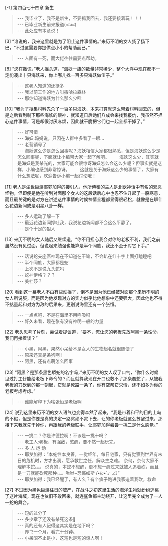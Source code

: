 
[-1] 第四百七十四章 新生
>--- 我毕业了，我不是新生，不要抓我回去，我还要接着玩！！！<br>
>--- 已毕业新生前来报道(ಡωಡ)<br>
>--- 此处应有本章说！<br>

[3] “谁说的，我来这里就是为了阻止这件事情的。”来历不明的女人扬了扬下巴，“不过这需要你提供点小小的帮助而已。”
>--- 人固有一死，而大佬往往需要点帮助。<br>

[8] “您在撒谎，”老人摇头道，“海妖一族的数量非常稀少，整个大洋中现在都不一定能凑出十只海妖来，你上哪儿找一百多只海妖做笛子。”
>--- 这老人知道的还挺多<br>
>--- 我以前工作的地方叫撒哈拉森林<br>
>--- 那你知道海妖为什么那么少咩<br>

[10] “我为了搜集材料先杀了一百多只海妖，本来打算就这么带着材料回去的，但是之后看到剩下那些海妖的眼神，就知道日后她们八成会来找我报仇，我虽然不担心这件事情，可是却很讨厌麻烦，因此就干脆把它们也一起全都干掉了。”
>--- 好可惜<br>
>--- 海妖:妈妈说，只因在人群中多看了一眼...<br>
>--- 老营销号了<br>
>--- 海妖这么少是怎么回事呢？海妖相信大家都很熟悉，但是海妖这么少是怎么回事呢，下面就让小编带大家一起了解吧。
　　海妖这么少，其实就是海妖是我杀光的，大家可能会很惊讶海妖怎么会这么少呢？但事实就是这样，小编也感到非常惊讶。
　　这就是关于海妖这么少的事情了，大家有什么想法呢，欢迎告诉小编一起讨论哦！<br>

[11] 老人是尘世巨蟒耶梦加得的接引人，他所侍奉的主人是北欧神话中有名的邪恶怪物，但即便是他在听到对面那个女人的这段话后心中也忍不住升起了一股寒意，而且最关键的是对方在讲述这件事情的时候神情全程都显得很轻松，就像是在聊什么花边新闻或是明星八卦一样。
>--- 多人运动了解一下<br>
>--- 最近花边新闻撑吐我，我说花边新闻都不会这么平静了。<br>
>--- 是个十足的狠人<br>

[13] 来历不明的女人随后又继续道，“你不用担心我会对你的老板不利，我们之前虽然没有见过面，但说起来勉强也能算是半个同族，我还不至于对它下手。”
>--- 话说蛇夫座医神现在不知道在干嘛，不会趴在红十字上面打瞌睡吧<br>
>--- 半个同族，大家都是蛇<br>
>--- 上次不是说九头蛇吗<br>
>--- 蛇神伊格？？？<br>
>--- 美杜莎？<br>

[20] 看到这一幕老人不由有些动摇了，倒不是因为他已经被对面那个来历不明的女人所说服，而是因为他发现对方的实力似乎比他想象中还要强大，因此他也不得不掂量起和对方为敌的后果来，更别说海里还有一个张恒。
>--- 一点点吧，不是在海里不用呼吸吗<br>
>--- 好久未看，现在张有没有神明一般的力量<br>

[22] 老头思考了片刻，尝试着提议道，“要不，您让您的老板先放阿黑一条性命，我们再接着谈？”
>--- 小黑，阿黑，果然小呆给不是女人的生物起名就很随便了<br>
>--- 原来还真是条狗啊！<br>
>--- 阿黑，还有点萌怎么回事<br>

[23] “阿黑？是那条黑色蟒蛇的名字吗，”来历不明的女人叹了口气，“你什么时候见过打工仔能给老板下命令的？而且就算我现在开口也救不了那条蠢蛇了，从被我老板的刀砍到的那一刻起，它就是死路一条了，你有空帮它求情，还不如多为你的老板考虑考虑。”
>--- 谁能解释下为啥张恒是老板啊<br>

[24] 说到这里来历不明的女人语气也变得森然了起来，“我是带着和平的目的上岛的不假，但是你要是真的决定一路冥顽不灵下去，让的你老板就这么苏醒过来，那接下来我就先干掉你，再跟我的老板联手，让耶梦加得尝尝一挑二是什么感觉。”
>--- 一挑二？你是许德拉啊！不该是一挑十吗？<br>
>--- 老工人:老板，有强敌，憋醒，要不然一起玩完。<br>
>--- 多 人 运 动<br>
>--- 耶梦加得：“本蛇性本良善，一觉经年，每日宅家，只有觉察到世界有末日的危机时，方才出洞，愿承救世之任，解众生之难。
奈何，奈何大家不理解本蛇。。。
说真的，本蛇不想醒，更不想一醒过来就被人追着砍，而且是一刀就能砍死那种。。。咝咝~恐怖如斯
_(•̀ω•́ 」∠)_”<br>
>--- 耶梦加得：我已经醒了，有人么？有个疯子跑进我家追着我砍，救命<br>

[27] 不过因为黑色巨蟒往日的威严，在战斗之初这里生活的海洋生物就纷纷逃离了这片海域，现在也依旧不敢回来，就连鲨鱼都主动绕开，让这里完全成为了一人一蛇的舞台。
>--- 短的过分了<br>
>--- 多少章了还没有杀死这条🐍<br>
>--- 真的还有人记得这其实是在地下吗？<br>
>--- 养书一个月，看完十分钟。<br>
>--- 小呆昭不止是小，这短也是短的惊人啊！<br>
